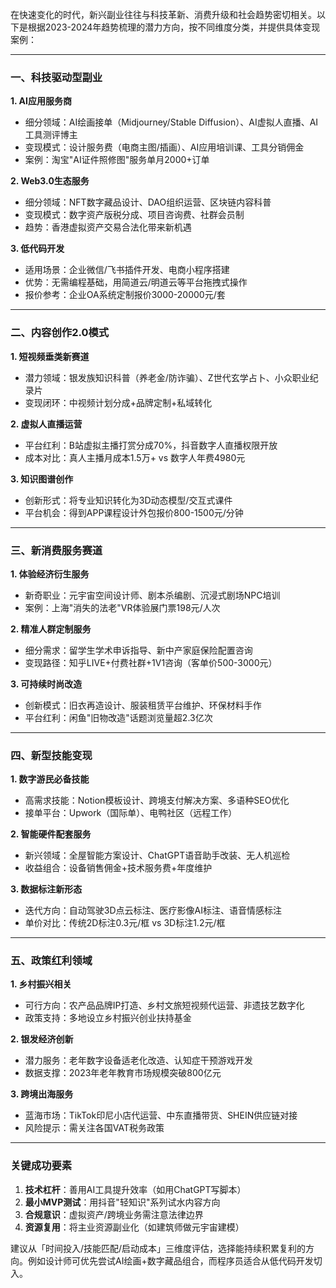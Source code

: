 在快速变化的时代，新兴副业往往与科技革新、消费升级和社会趋势密切相关。以下是根据2023-2024年趋势梳理的潜力方向，按不同维度分类，并提供具体变现案例：

---

### **一、科技驱动型副业**
**1. AI应用服务商**  
- 细分领域：AI绘画接单（Midjourney/Stable Diffusion）、AI虚拟人直播、AI工具测评博主  
- 变现模式：设计服务费（电商主图/插画）、AI应用培训课、工具分销佣金  
- 案例：淘宝"AI证件照修图"服务单月2000+订单

**2. Web3.0生态服务**  
- 细分领域：NFT数字藏品设计、DAO组织运营、区块链内容科普  
- 变现模式：数字资产版税分成、项目咨询费、社群会员制  
- 趋势：香港虚拟资产交易合法化带来新机遇

**3. 低代码开发**  
- 适用场景：企业微信/飞书插件开发、电商小程序搭建  
- 优势：无需编程基础，用简道云/明道云等平台拖拽式操作  
- 报价参考：企业OA系统定制报价3000-20000元/套

---

### **二、内容创作2.0模式**
**1. 短视频垂类新赛道**  
- 潜力领域：银发族知识科普（养老金/防诈骗）、Z世代玄学占卜、小众职业纪录片  
- 变现闭环：中视频计划分成+品牌定制+私域转化

**2. 虚拟人直播运营**  
- 平台红利：B站虚拟主播打赏分成70%，抖音数字人直播权限开放  
- 成本对比：真人主播月成本1.5万+ vs 数字人年费4980元

**3. 知识图谱创作**  
- 创新形式：将专业知识转化为3D动态模型/交互式课件  
- 平台机会：得到APP课程设计外包报价800-1500元/分钟

---

### **三、新消费服务赛道**
**1. 体验经济衍生服务**  
- 新奇职业：元宇宙空间设计师、剧本杀编剧、沉浸式剧场NPC培训  
- 案例：上海"消失的法老"VR体验展门票198元/人次

**2. 精准人群定制服务**  
- 细分需求：留学生学术申诉指导、新中产家庭保险配置咨询  
- 变现路径：知乎LIVE+付费社群+1V1咨询（客单价500-3000元）

**3. 可持续时尚改造**  
- 创新模式：旧衣再造设计、服装租赁平台维护、环保材料手作  
- 平台红利：闲鱼"旧物改造"话题浏览量超2.3亿次

---

### **四、新型技能变现**
**1. 数字游民必备技能**  
- 高需求技能：Notion模板设计、跨境支付解决方案、多语种SEO优化  
- 接单平台：Upwork（国际单）、电鸭社区（远程工作）

**2. 智能硬件配套服务**  
- 新兴领域：全屋智能方案设计、ChatGPT语音助手改装、无人机巡检  
- 收益组合：设备销售佣金+技术服务费+年度维护

**3. 数据标注新形态**  
- 迭代方向：自动驾驶3D点云标注、医疗影像AI标注、语音情感标注  
- 单价对比：传统2D标注0.3元/框 vs 3D标注1.2元/框

---

### **五、政策红利领域**
**1. 乡村振兴相关**  
- 可行方向：农产品品牌IP打造、乡村文旅短视频代运营、非遗技艺数字化  
- 政策支持：多地设立乡村振兴创业扶持基金

**2. 银发经济创新**  
- 潜力服务：老年数字设备适老化改造、认知症干预游戏开发  
- 数据支撑：2023年老年教育市场规模突破800亿元

**3. 跨境出海服务**  
- 蓝海市场：TikTok印尼小店代运营、中东直播带货、SHEIN供应链对接  
- 风险提示：需关注各国VAT税务政策

---

### **关键成功要素**
1. **技术杠杆**：善用AI工具提升效率（如用ChatGPT写脚本）  
2. **最小MVP测试**：用抖音"轻知识"系列试水内容方向  
3. **合规意识**：虚拟资产/跨境业务需注意法律边界  
4. **资源复用**：将主业资源副业化（如建筑师做元宇宙建模）

建议从「时间投入/技能匹配/启动成本」三维度评估，选择能持续积累复利的方向。例如设计师可优先尝试AI绘画+数字藏品组合，而程序员适合从低代码开发切入。


